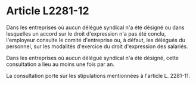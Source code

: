 # Article L2281-12

Dans les entreprises où aucun délégué syndical n'a été désigné ou dans lesquelles un accord sur le droit d'expression n'a pas été conclu, l'employeur consulte le comité d'entreprise ou, à défaut, les délégués du personnel, sur les modalités d'exercice du droit d'expression des salariés.

Dans les entreprises où aucun délégué syndical n'a été désigné, cette consultation a lieu au moins une fois par an.

La consultation porte sur les stipulations mentionnées à l'article L. 2281-11.